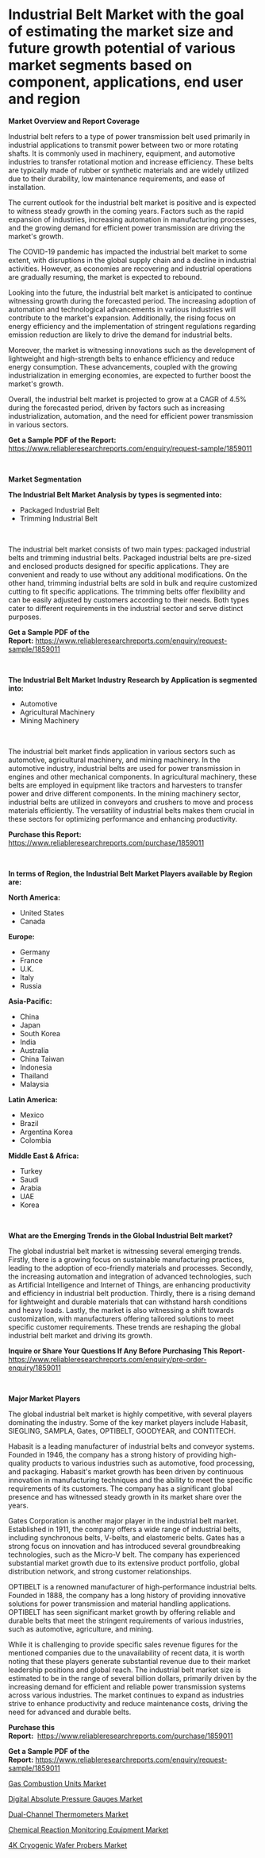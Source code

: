 <p><h1>Industrial Belt Market with the goal of estimating the market size and future growth potential of various market segments based on component, applications, end user and region</h1></p><p><strong>Market Overview and Report Coverage</strong></p>
<p><p>Industrial belt refers to a type of power transmission belt used primarily in industrial applications to transmit power between two or more rotating shafts. It is commonly used in machinery, equipment, and automotive industries to transfer rotational motion and increase efficiency. These belts are typically made of rubber or synthetic materials and are widely utilized due to their durability, low maintenance requirements, and ease of installation.</p><p>The current outlook for the industrial belt market is positive and is expected to witness steady growth in the coming years. Factors such as the rapid expansion of industries, increasing automation in manufacturing processes, and the growing demand for efficient power transmission are driving the market's growth.</p><p>The COVID-19 pandemic has impacted the industrial belt market to some extent, with disruptions in the global supply chain and a decline in industrial activities. However, as economies are recovering and industrial operations are gradually resuming, the market is expected to rebound.</p><p>Looking into the future, the industrial belt market is anticipated to continue witnessing growth during the forecasted period. The increasing adoption of automation and technological advancements in various industries will contribute to the market's expansion. Additionally, the rising focus on energy efficiency and the implementation of stringent regulations regarding emission reduction are likely to drive the demand for industrial belts.</p><p>Moreover, the market is witnessing innovations such as the development of lightweight and high-strength belts to enhance efficiency and reduce energy consumption. These advancements, coupled with the growing industrialization in emerging economies, are expected to further boost the market's growth.</p><p>Overall, the industrial belt market is projected to grow at a CAGR of 4.5% during the forecasted period, driven by factors such as increasing industrialization, automation, and the need for efficient power transmission in various sectors.</p></p>
<p><strong>Get a Sample PDF of the Report:</strong> <a href="https://www.reliableresearchreports.com/enquiry/request-sample/1859011">https://www.reliableresearchreports.com/enquiry/request-sample/1859011</a></p>
<p>&nbsp;</p>
<p><strong>Market Segmentation</strong></p>
<p><strong>The Industrial Belt Market Analysis by types is segmented into:</strong></p>
<p><ul><li>Packaged Industrial Belt</li><li>Trimming Industrial Belt</li></ul></p>
<p>&nbsp;</p>
<p><p>The industrial belt market consists of two main types: packaged industrial belts and trimming industrial belts. Packaged industrial belts are pre-sized and enclosed products designed for specific applications. They are convenient and ready to use without any additional modifications. On the other hand, trimming industrial belts are sold in bulk and require customized cutting to fit specific applications. The trimming belts offer flexibility and can be easily adjusted by customers according to their needs. Both types cater to different requirements in the industrial sector and serve distinct purposes.</p></p>
<p><strong>Get a Sample PDF of the Report:</strong>&nbsp;<a href="https://www.reliableresearchreports.com/enquiry/request-sample/1859011">https://www.reliableresearchreports.com/enquiry/request-sample/1859011</a></p>
<p>&nbsp;</p>
<p><strong>The Industrial Belt Market Industry Research by Application is segmented into:</strong></p>
<p><ul><li>Automotive</li><li>Agricultural Machinery</li><li>Mining Machinery</li></ul></p>
<p>&nbsp;</p>
<p><p>The industrial belt market finds application in various sectors such as automotive, agricultural machinery, and mining machinery. In the automotive industry, industrial belts are used for power transmission in engines and other mechanical components. In agricultural machinery, these belts are employed in equipment like tractors and harvesters to transfer power and drive different components. In the mining machinery sector, industrial belts are utilized in conveyors and crushers to move and process materials efficiently. The versatility of industrial belts makes them crucial in these sectors for optimizing performance and enhancing productivity.</p></p>
<p><strong>Purchase this Report:</strong>&nbsp; <a href="https://www.reliableresearchreports.com/purchase/1859011">https://www.reliableresearchreports.com/purchase/1859011</a></p>
<p>&nbsp;</p>
<p><strong>In terms of Region, the Industrial Belt Market Players available by Region are:</strong></p>
<p>
    <p> <strong> North America: </strong>
        <ul>
            <li>United States</li>
            <li>Canada</li>
        </ul>
        </p> 
    <p> <strong> Europe: </strong>
        <ul>
            <li>Germany</li>
            <li>France</li>
            <li>U.K.</li>
            <li>Italy</li>
            <li>Russia</li>
        </ul>
        </p> 
    <p> <strong> Asia-Pacific: </strong>
        <ul>
            <li>China</li>
            <li>Japan</li>
            <li>South Korea</li>
            <li>India</li>
            <li>Australia</li>
            <li>China Taiwan</li>
            <li>Indonesia</li>
            <li>Thailand</li>
            <li>Malaysia</li>
        </ul>
        </p> 
    <p> <strong> Latin America: </strong>
        <ul>
            <li>Mexico</li>
            <li>Brazil</li>
            <li>Argentina Korea</li>
            <li>Colombia</li>
        </ul>
        </p> 
    <p> <strong> Middle East & Africa: </strong>
        <ul>
            <li>Turkey</li>
            <li>Saudi</li>
            <li>Arabia</li>
            <li>UAE</li>
            <li>Korea</li>
        </ul>
    </p>
    </p>
<p>&nbsp;</p>
<p><strong>What are the Emerging Trends in the Global Industrial Belt market?</strong></p>
<p><p>The global industrial belt market is witnessing several emerging trends. Firstly, there is a growing focus on sustainable manufacturing practices, leading to the adoption of eco-friendly materials and processes. Secondly, the increasing automation and integration of advanced technologies, such as Artificial Intelligence and Internet of Things, are enhancing productivity and efficiency in industrial belt production. Thirdly, there is a rising demand for lightweight and durable materials that can withstand harsh conditions and heavy loads. Lastly, the market is also witnessing a shift towards customization, with manufacturers offering tailored solutions to meet specific customer requirements. These trends are reshaping the global industrial belt market and driving its growth.</p></p>
<p><strong>Inquire or Share Your Questions If Any Before Purchasing This Report</strong>- <a href="https://www.reliableresearchreports.com/enquiry/pre-order-enquiry/1859011">https://www.reliableresearchreports.com/enquiry/pre-order-enquiry/1859011</a></p>
<p>&nbsp;</p>
<p><strong>Major Market Players</strong></p>
<p><p>The global industrial belt market is highly competitive, with several players dominating the industry. Some of the key market players include Habasit, SIEGLING, SAMPLA, Gates, OPTIBELT, GOODYEAR, and CONTITECH. </p><p>Habasit is a leading manufacturer of industrial belts and conveyor systems. Founded in 1946, the company has a strong history of providing high-quality products to various industries such as automotive, food processing, and packaging. Habasit's market growth has been driven by continuous innovation in manufacturing techniques and the ability to meet the specific requirements of its customers. The company has a significant global presence and has witnessed steady growth in its market share over the years. </p><p>Gates Corporation is another major player in the industrial belt market. Established in 1911, the company offers a wide range of industrial belts, including synchronous belts, V-belts, and elastomeric belts. Gates has a strong focus on innovation and has introduced several groundbreaking technologies, such as the Micro-V belt. The company has experienced substantial market growth due to its extensive product portfolio, global distribution network, and strong customer relationships. </p><p>OPTIBELT is a renowned manufacturer of high-performance industrial belts. Founded in 1888, the company has a long history of providing innovative solutions for power transmission and material handling applications. OPTIBELT has seen significant market growth by offering reliable and durable belts that meet the stringent requirements of various industries, such as automotive, agriculture, and mining. </p><p>While it is challenging to provide specific sales revenue figures for the mentioned companies due to the unavailability of recent data, it is worth noting that these players generate substantial revenue due to their market leadership positions and global reach. The industrial belt market size is estimated to be in the range of several billion dollars, primarily driven by the increasing demand for efficient and reliable power transmission systems across various industries. The market continues to expand as industries strive to enhance productivity and reduce maintenance costs, driving the need for advanced and durable belts.</p></p>
<p><strong>Purchase this Report:</strong>&nbsp;&nbsp;<a href="https://www.reliableresearchreports.com/purchase/1859011">https://www.reliableresearchreports.com/purchase/1859011</a></p>
<p></p>
<p><strong>Get a Sample PDF of the Report:</strong>&nbsp;<a href="https://www.reliableresearchreports.com/enquiry/request-sample/1859011">https://www.reliableresearchreports.com/enquiry/request-sample/1859011</a></p>
<p><p><a href="https://medium.com/@soledadhane827/gas-combustion-units-market-size-cagr-trends-2024-2030-e5ae67db7b29">Gas Combustion Units Market</a></p><p><a href="https://medium.com/@nelljian7548/digital-absolute-pressure-gauges-market-size-reveals-the-best-marketing-channels-in-global-industry-28d431148d1c">Digital Absolute Pressure Gauges Market</a></p><p><a href="https://medium.com/@sanjoy753352/dual-channel-thermometers-market-size-reveals-the-best-marketing-channels-in-global-industry-864572747d0d">Dual-Channel Thermometers Market</a></p><p><a href="https://medium.com/@soledadroob625/chemical-reaction-monitoring-equipment-market-trends-forecast-and-competitive-analysis-to-2030-0887db510a20">Chemical Reaction Monitoring Equipment Market</a></p><p><a href="https://medium.com/@darrensipes2023/4k-cryogenic-wafer-probers-market-exploring-market-share-market-trends-and-future-growth-7b8977372f9c">4K Cryogenic Wafer Probers Market</a></p></p>